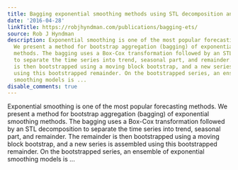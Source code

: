 ```yaml
---
title: Bagging exponential smoothing methods using STL decomposition and Box-Cox transformation
date: '2016-04-28'
linkTitle: https://robjhyndman.com/publications/bagging-ets/
source: Rob J Hyndman
description: Exponential smoothing is one of the most popular forecasting methods.
  We present a method for bootstrap aggregation (bagging) of exponential smoothing
  methods. The bagging uses a Box-Cox transformation followed by an STL decomposition
  to separate the time series into trend, seasonal part, and remainder. The remainder
  is then bootstrapped using a moving block bootstrap, and a new series is assembled
  using this bootstrapped remainder. On the bootstrapped series, an ensemble of exponential
  smoothing models is ...
disable_comments: true
---
```

Exponential smoothing is one of the most popular forecasting methods. We present a method for bootstrap aggregation (bagging) of exponential smoothing methods. The bagging uses a Box-Cox transformation followed by an STL decomposition to separate the time series into trend, seasonal part, and remainder. The remainder is then bootstrapped using a moving block bootstrap, and a new series is assembled using this bootstrapped remainder. On the bootstrapped series, an ensemble of exponential smoothing models is ...